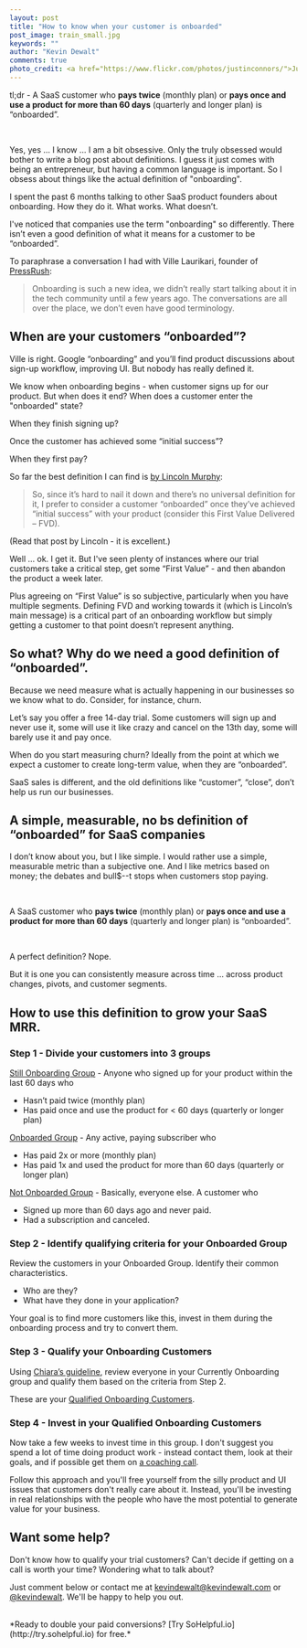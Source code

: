 ```yaml
---
layout: post
title: "How to know when your customer is onboarded"
post_image: train_small.jpg
keywords: ""
author: "Kevin Dewalt"
comments: true
photo_credit: <a href="https://www.flickr.com/photos/justinconnors/">Justin Connors</a>
---
```

tl;dr - A SaaS customer who **pays twice** (monthly plan) or **pays once and use a product for more than 60 days** (quarterly and longer plan) is “onboarded”.

<br>

 Yes, yes ... I know ... I am a bit obsessive. Only the truly obsessed would bother to write a blog post about definitions. I guess it just comes with being an entrepreneur, but having a common language is important. So I obsess about things like the actual definition of "onboarding".

I spent the past 6 months talking to other SaaS product founders about onboarding. How they do it. What works. What doesn’t.

I've noticed that companies use the term "onboarding" so differently. There isn’t even a good definition of what it means for a customer to be “onboarded”.

To paraphrase a conversation I had with Ville Laurikari, founder of [PressRush](https://www.pressrush.com/):

> Onboarding is such a new idea, we didn’t really start talking about it in the tech community until a few years ago. The conversations are all over the place, we don’t even have good terminology.

## When are your customers “onboarded”?

Ville is right. Google “onboarding” and you’ll find product discussions about sign-up workflow, improving UI. But nobody has really defined it.

We know when onboarding begins - when customer signs up for our product. But when does it end? When does a customer enter the "onboarded" state?

When they finish signing up?

Once the customer has achieved some “initial success”?

When they first pay?

So far the best definition I can find is [by Lincoln Murphy](http://sixteenventures.com/customer-onboarding):

> So, since it’s hard to nail it down and there’s no universal definition for it, I prefer to consider a customer “onboarded” once they’ve achieved “initial success” with your product (consider this First Value Delivered – FVD).

(Read that post by Lincoln - it is excellent.)

Well … ok. I get it. But I've seen plenty of instances where our trial customers take a critical step, get some “First Value” - and then abandon the product a week later.

Plus agreeing on “First Value” is so subjective, particularly when you have multiple segments. Defining FVD and working towards it (which is Lincoln’s main message) is a critical part of an onboarding workflow but simply getting a customer to that point doesn’t represent anything.

## So what? Why do we need a good definition of “onboarded”.

Because we need measure what is actually happening in our businesses so we know what to do. Consider, for instance, churn.

Let’s say you offer a free 14-day trial. Some customers will sign up and never use it, some will use it like crazy and cancel on the 13th day, some will barely use it and pay once.

When do you start measuring churn?  Ideally from the point at which we expect a customer to create long-term value, when they are “onboarded”.

SaaS sales is different, and the old definitions like “customer”, “close”, don’t help us run our businesses.

## A simple, measurable, no bs definition of “onboarded” for SaaS companies

I don’t know about you, but I like simple. I would rather use a simple, measurable metric than a subjective one. And I like metrics based on money; the debates and bull$--t stops when customers stop paying.

<br>

A SaaS customer who <strong>pays twice</strong> (monthly plan) or **pays once and use a product for more than 60 days** (quarterly and longer plan) is “onboarded”.

<br>

A perfect definition? Nope.

But it is one you can consistently measure across time … across product changes, pivots, and customer segments.

<a name="3steps"></a>
## How to use this definition to grow your SaaS MRR.

### Step 1 - Divide your customers into 3 groups

<u>Still Onboarding Group</u> - Anyone who signed up for your product within the last 60 days who

* Hasn’t paid twice (monthly plan)
* Has paid once and use the product for < 60 days (quarterly or longer plan)

<u>Onboarded Group</u> - Any active, paying subscriber who

* Has paid 2x or more (monthly plan)
* Has paid 1x and used the product for more than 60 days (quarterly or longer plan)

<u>Not Onboarded Group</u> - Basically, everyone else. A customer who

* Signed up more than 60 days ago and never paid.
* Had a subscription and canceled.

### Step 2 - Identify qualifying criteria for your Onboarded Group

Review the customers in your Onboarded Group. Identify their common characteristics.

* Who are they?
* What have they done in your application?

Your goal is to find more customers like this, invest in them during the onboarding process and try to convert them.

### Step 3 - Qualify your Onboarding Customers

Using [Chiara’s guideline]({{site.blogroot}}/qualify), review everyone in your Currently Onboarding group and qualify them based on the criteria from Step 2.

These are your <u>Qualified Onboarding Customers</u>.

### Step 4 - Invest in your Qualified Onboarding Customers

Now take a few weeks to invest time in this group. I don't suggest you spend a lot of time doing product work - instead contact them, look at their goals, and if possible get them on [a coaching call]({{site.blogroot}}/hire-coaches-to-do-saas-onboarding/).

Follow this approach and you'll free yourself from the silly product and UI issues that customers don't really care about it. Instead, you'll be investing in real relationships with the people who have the most potential to generate value for your business.

## Want some help?

Don't know how to qualify your trial customers? Can't decide if getting on a call is worth your time? Wondering what to talk about?

Just comment below or contact me at kevindewalt@kevindewalt.com or [@kevindewalt](http://twitter.com/kevindewalt).  We'll be happy to help you out.

<br>
*Ready to double your paid conversions? [Try SoHelpful.io](http://try.sohelpful.io) for free.*